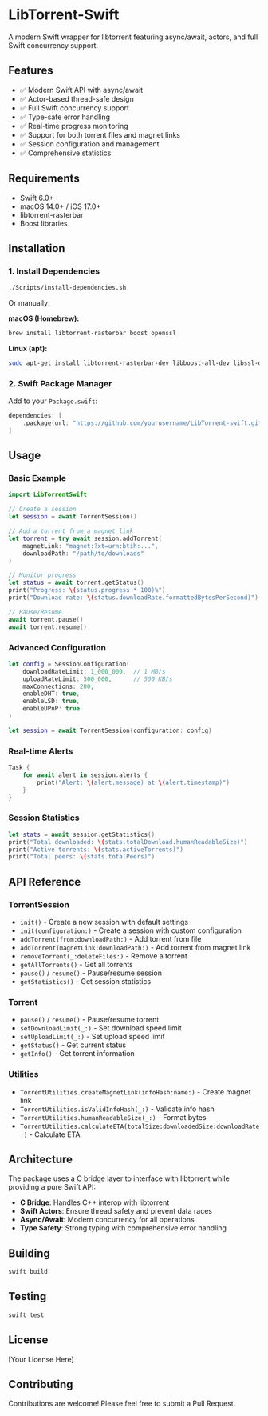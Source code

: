 # LibTorrent-Swift

A modern Swift wrapper for libtorrent featuring async/await, actors, and full Swift concurrency support.

## Features

- ✅ Modern Swift API with async/await
- ✅ Actor-based thread-safe design
- ✅ Full Swift concurrency support
- ✅ Type-safe error handling
- ✅ Real-time progress monitoring
- ✅ Support for both torrent files and magnet links
- ✅ Session configuration and management
- ✅ Comprehensive statistics

## Requirements

- Swift 6.0+
- macOS 14.0+ / iOS 17.0+
- libtorrent-rasterbar
- Boost libraries

## Installation

### 1. Install Dependencies

```bash
./Scripts/install-dependencies.sh
```

Or manually:

**macOS (Homebrew):**
```bash
brew install libtorrent-rasterbar boost openssl
```

**Linux (apt):**
```bash
sudo apt-get install libtorrent-rasterbar-dev libboost-all-dev libssl-dev
```

### 2. Swift Package Manager

Add to your `Package.swift`:

```swift
dependencies: [
    .package(url: "https://github.com/yourusername/LibTorrent-swift.git", from: "1.0.0")
]
```

## Usage

### Basic Example

```swift
import LibTorrentSwift

// Create a session
let session = await TorrentSession()

// Add a torrent from a magnet link
let torrent = try await session.addTorrent(
    magnetLink: "magnet:?xt=urn:btih:...",
    downloadPath: "/path/to/downloads"
)

// Monitor progress
let status = await torrent.getStatus()
print("Progress: \(status.progress * 100)%")
print("Download rate: \(status.downloadRate.formattedBytesPerSecond)")

// Pause/Resume
await torrent.pause()
await torrent.resume()
```

### Advanced Configuration

```swift
let config = SessionConfiguration(
    downloadRateLimit: 1_000_000,  // 1 MB/s
    uploadRateLimit: 500_000,      // 500 KB/s
    maxConnections: 200,
    enableDHT: true,
    enableLSD: true,
    enableUPnP: true
)

let session = await TorrentSession(configuration: config)
```

### Real-time Alerts

```swift
Task {
    for await alert in session.alerts {
        print("Alert: \(alert.message) at \(alert.timestamp)")
    }
}
```

### Session Statistics

```swift
let stats = await session.getStatistics()
print("Total downloaded: \(stats.totalDownload.humanReadableSize)")
print("Active torrents: \(stats.activeTorrents)")
print("Total peers: \(stats.totalPeers)")
```

## API Reference

### TorrentSession

- `init()` - Create a new session with default settings
- `init(configuration:)` - Create a session with custom configuration
- `addTorrent(from:downloadPath:)` - Add torrent from file
- `addTorrent(magnetLink:downloadPath:)` - Add torrent from magnet link
- `removeTorrent(_:deleteFiles:)` - Remove a torrent
- `getAllTorrents()` - Get all torrents
- `pause()` / `resume()` - Pause/resume session
- `getStatistics()` - Get session statistics

### Torrent

- `pause()` / `resume()` - Pause/resume torrent
- `setDownloadLimit(_:)` - Set download speed limit
- `setUploadLimit(_:)` - Set upload speed limit
- `getStatus()` - Get current status
- `getInfo()` - Get torrent information

### Utilities

- `TorrentUtilities.createMagnetLink(infoHash:name:)` - Create magnet link
- `TorrentUtilities.isValidInfoHash(_:)` - Validate info hash
- `TorrentUtilities.humanReadableSize(_:)` - Format bytes
- `TorrentUtilities.calculateETA(totalSize:downloadedSize:downloadRate:)` - Calculate ETA

## Architecture

The package uses a C bridge layer to interface with libtorrent while providing a pure Swift API:

- **C Bridge**: Handles C++ interop with libtorrent
- **Swift Actors**: Ensure thread safety and prevent data races
- **Async/Await**: Modern concurrency for all operations
- **Type Safety**: Strong typing with comprehensive error handling

## Building

```bash
swift build
```

## Testing

```bash
swift test
```

## License

[Your License Here]

## Contributing

Contributions are welcome! Please feel free to submit a Pull Request.